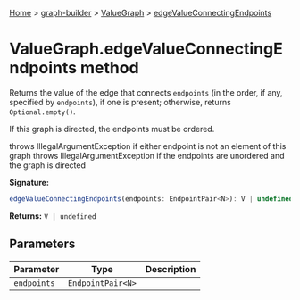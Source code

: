 [Home](./index) &gt; [graph-builder](./graph-builder.md) &gt; [ValueGraph](./graph-builder.valuegraph.md) &gt; [edgeValueConnectingEndpoints](./graph-builder.valuegraph.edgevalueconnectingendpoints.md)

# ValueGraph.edgeValueConnectingEndpoints method

Returns the value of the edge that connects `endpoints` (in the order, if any, specified by `endpoints`<!-- -->), if one is present; otherwise, returns `Optional.empty()`<!-- -->.

<p>If this graph is directed, the endpoints must be ordered.

throws IllegalArgumentException if either endpoint is not an element of this graph throws IllegalArgumentException if the endpoints are unordered and the graph is directed

**Signature:**
```javascript
edgeValueConnectingEndpoints(endpoints: EndpointPair<N>): V | undefined;
```
**Returns:** `V | undefined`

## Parameters

|  Parameter | Type | Description |
|  --- | --- | --- |
|  `endpoints` | `EndpointPair<N>` |  |


